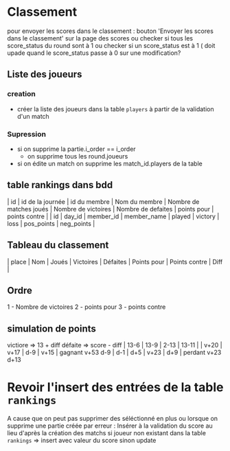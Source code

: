 # Classement
pour envoyer les scores dans le classement : 
bouton 'Envoyer les scores dans le classement' sur la page des scores 
ou
checker si tous les score_status du round sont à 1 
ou
checker si un score_status est à 1 ( doit upade quand le score_status passe à 0 sur une modification?

## Liste des joueurs
### creation
- créer la liste des joueurs dans la table `players` à partir de la validation d'un match

### Supression
- si on supprime la partie.i_order == i_order
    - on supprime tous les round.joueurs 
- si on édite un match on supprime les match_id.players de la table

## table rankings dans bdd
| id | id de la journée | id du membre | Nom du membre | Nombre de matches joués | Nombre de victoires | Nombre de defaites | points pour | points contre |
| id | day_id           | member_id    | member_name   | played                  | victory             | loss               | pos_points  | neg_points    |

## Tableau du classement
| place | Nom | Joués | Victoires | Défaites | Points pour | Points contre | Diff |

## Ordre
1 - Nombre de victoires
2 - points pour
3 - points contre

## simulation de points
victiore => 13 + diff
défaite  => score - diff
| 13-6 | 13-9 | 2-13 | 13-11 |
| v+20 | v+17 | d-9  | v+15  | gagnant v+53 d-9
| d-1  | d+5  | v+23 | d+9   | perdant v+23 d+13


# Revoir l'insert des entrées de la table `rankings`
A cause que on peut pas supprimer des séléctionné en plus ou lorsque on supprime une partie créée par erreur : 
Insérer à la validation du score au lieu d'après la création des matchs
si joueur non existant dans la table `rankings` => insert avec valeur du score
sinon update